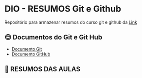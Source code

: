 # DIO - RESUMOS Git e Github


Repositório para armazenar resumos do curso git e github da [Link](github.com/bubafeet/meu-projeto)

## 😊 Documentos do Git e Git Hub

- [Documento Git](git-scm.com/doc)
- [Documento GitHub](docs-github.com)

## 📕 RESUMOS DAS AULAS